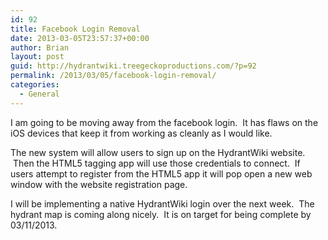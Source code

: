 ```yaml
---
id: 92
title: Facebook Login Removal
date: 2013-03-05T23:57:37+00:00
author: Brian
layout: post
guid: http://hydrantwiki.treegeckoproductions.com/?p=92
permalink: /2013/03/05/facebook-login-removal/
categories:
  - General
---
```

I am going to be moving away from the facebook login.  It has flaws on the iOS devices that keep it from working as cleanly as I would like.

The new system will allow users to sign up on the HydrantWiki website.  Then the HTML5 tagging app will use those credentials to connect.  If users attempt to register from the HTML5 app it will pop open a new web window with the website registration page.

I will be implementing a native HydrantWiki login over the next week.  The hydrant map is coming along nicely.  It is on target for being complete by 03/11/2013.